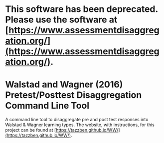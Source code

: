 # This software has been deprecated.  Please use the software at [https://www.assessmentdisaggregation.org/](https://www.assessmentdisaggregation.org/).

# Walstad and Wagner (2016) Pretest/Posttest Disaggregation Command Line Tool

A command line tool to disaggregate pre and post test responses into Walstad & Wagner learning types.  The website, with instructions, for this project can be found at [https://tazzben.github.io/WW/](https://tazzben.github.io/WW/).

